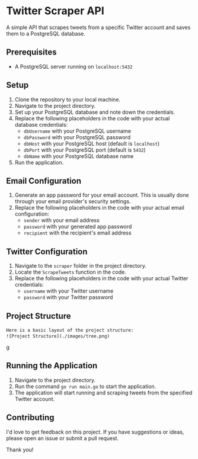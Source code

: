# Twitter Scraper API

A simple API that scrapes tweets from a specific Twitter account and saves them to a PostgreSQL database.

## Prerequisites
* A PostgreSQL server running on `localhost:5432`


## Setup
1. Clone the repository to your local machine.
2. Navigate to the project directory.
3. Set up your PostgreSQL database and note down the credentials.
4. Replace the following placeholders in the code with your actual database credentials:
    * `dbUsername` with your PostgreSQL username
    * `dbPassword` with your PostgreSQL password
    * `dbHost` with your PostgreSQL host (default is `localhost`)
    * `dbPort` with your PostgreSQL port (default is `5432`)
    * `dbName` with your PostgreSQL database name
5. Run the application.

## Email Configuration
1. Generate an app password for your email account. This is usually done through your email provider's security settings.
2. Replace the following placeholders in the code with your actual email configuration:
    * `sender` with your email address
    * `password` with your generated app password
    * `recipient` with the recipient's email address

## Twitter Configuration
1. Navigate to the `scraper` folder in the project directory.
2. Locate the `ScrapeTweets` function in the code.
3. Replace the following placeholders in the code with your actual Twitter credentials:
    * `username` with your Twitter username
    * `password` with your Twitter password

## Project Structure
    Here is a basic layout of the project structure:
    ![Project Structure](./images/tree.png)



g
## Running the Application
1. Navigate to the project directory.
2. Run the command `go run main.go` to start the application.
3. The application will start running and scraping tweets from the specified Twitter account.


## Contributing

I'd love to get feedback on this project. If you have suggestions or ideas, please open an issue or submit a pull request.

Thank you!



